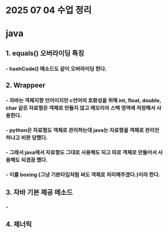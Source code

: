 # 2025 07 04 수업 정리
# java
## 1. equals() 오버라이딩 특징
### - hashCode() 메소드도 같이 오버라이딩 한다.
## 2. Wrappeer
### - 자바는 객체지향 언어이지만 c언어의 호환성을 위해 int, float, double, char 같은 자료형은 객체로 만들지 않고 메모리의 스택 영역에 저장해서 사용한다.
### - python은 자료형도 객체로 관리하는데 java는 자료형을 객체로 관리안하냐고 비판 당했다.
### - 그래서 java에서 자료형도 그대로 사용해도 되고 따로 객체로 만들어서 사용해도 되겠끔 했다.
### - 이를 boxing (그냥 기본타입처럼 써도 객체로 처리해주겠다.)이라 한다.
## 3. 자바 기본 제공 메소드
### - 
## 4. 제너릭
